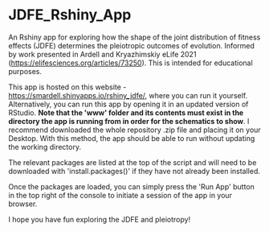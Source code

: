 # JDFE_Rshiny_App
An Rshiny app for exploring how the shape of the joint distribution of fitness effects (JDFE) determines the pleiotropic outcomes of evolution. Informed by work presented in Ardell and Kryazhimskiy eLife 2021 (https://elifesciences.org/articles/73250). This is intended for educational purposes. 

This app is hosted on this website -  https://smardell.shinyapps.io/rshiny_jdfe/, where you can run it yourself. Alternatively, you can run this app by opening it in an updated version of RStudio. **Note that the 'www' folder and its contents must exist in the directory the app is running from in order for the schematics to show**. I recommend downloaded the whole repository .zip file and placing it on your Desktop. With this method, the app should be able to run without updating the working directory. 

The relevant packages are listed at the top of the script and will need to be downloaded with 'install.packages()' if they have not already been installed. 

Once the packages are loaded, you can simply press the 'Run App' button in the top right of the console to initiate a session of the app in your browser. 

I hope you have fun exploring the JDFE and pleiotropy!
